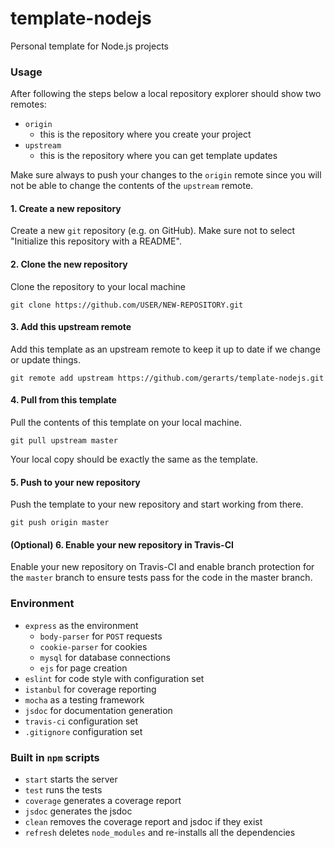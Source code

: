 # template-nodejs
Personal template for Node.js projects

### Usage
After following the steps below a local repository explorer should show two remotes:
- `origin`
	- this is the repository where you create your project
- `upstream`
	- this is the repository where you can get template updates

Make sure always to push your changes to the `origin` remote since you
will not be able to change the contents of the `upstream` remote.

#### 1. Create a new repository
Create a new `git` repository (e.g. on GitHub). Make sure not to select
"Initialize this repository with a README".

#### 2. Clone the new repository
Clone the repository to your local machine

`git clone https://github.com/USER/NEW-REPOSITORY.git`

#### 3. Add this upstream remote
Add this template as an upstream remote to keep it up to date if we
change or update things.

`git remote add upstream https://github.com/gerarts/template-nodejs.git`

#### 4. Pull from this template
Pull the contents of this template on your local machine.

`git pull upstream master`

Your local copy should be exactly the same as the template.

#### 5. Push to your new repository
Push the template to your new repository and start working from there.

`git push origin master`

#### (Optional) 6. Enable your new repository in Travis-CI
Enable your new repository on Travis-CI and enable branch protection for
the `master` branch to ensure tests pass for the code in the master
branch.

### Environment
- `express` as the environment
    - `body-parser` for `POST` requests
    - `cookie-parser` for cookies
    - `mysql` for database connections
    - `ejs` for page creation
- `eslint` for code style with configuration set
- `istanbul` for coverage reporting
- `mocha` as a testing framework
- `jsdoc` for documentation generation
- `travis-ci` configuration set
- `.gitignore` configuration set

### Built in `npm` scripts
- `start` starts the server
- `test` runs the tests
- `coverage` generates a coverage report
- `jsdoc` generates the jsdoc
- `clean` removes the coverage report and jsdoc if they exist
- `refresh` deletes `node_modules` and re-installs all the dependencies
